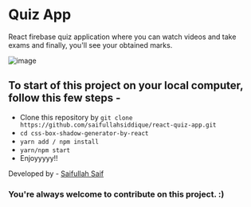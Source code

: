 # Quiz App

React firebase quiz application where you can watch videos and take exams and finally, you'll see your obtained marks.

![image](https://user-images.githubusercontent.com/75557392/153255143-6732a376-5fb3-4952-85f3-4ef8e8d9d51b.png)

## To start of this project on your local computer, follow this few steps -

- Clone this repository by ```git clone https://github.com/saifullahsiddique/react-quiz-app.git```
- ```cd css-box-shadow-generator-by-react```
- ```yarn add / npm install```
- ```yarn/npm start```
- Enjoyyyyy!!

Developed by - [Saifullah Saif](https://saifullah.co)

### You're always welcome to contribute on this project. :)
